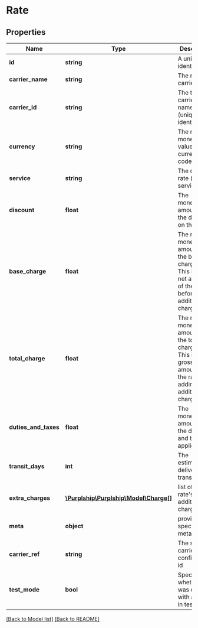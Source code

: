 # Rate

## Properties
Name | Type | Description | Notes
------------ | ------------- | ------------- | -------------
**id** | **string** | A unique identifier | [optional] 
**carrier_name** | **string** | The rate&#x27;s carrier | 
**carrier_id** | **string** | The targeted carrier&#x27;s name (unique identifier) | 
**currency** | **string** | The rate monetary values currency code | 
**service** | **string** | The carrier&#x27;s rate (quote) service | [optional] 
**discount** | **float** | The monetary amount of the discount on the rate | [optional] 
**base_charge** | **float** | The rate&#x27;s monetary amount of the base charge.&lt;br/&gt; This is the net amount of the rate before additional charges | [optional] 
**total_charge** | **float** | The rate&#x27;s monetary amount of the total charge.&lt;br/&gt; This is the gross amount of the rate after adding the additional charges | [optional] 
**duties_and_taxes** | **float** | The monetary amount of the duties and taxes if applied | [optional] 
**transit_days** | **int** | The estimated delivery transit days | [optional] 
**extra_charges** | [**\Purplship\Purplship\Model\Charge[]**](Charge.md) | list of the rate&#x27;s additional charges | [optional] 
**meta** | **object** | provider specific metadata | [optional] 
**carrier_ref** | **string** | The system carrier configuration id | [optional] 
**test_mode** | **bool** | Specified whether it was created with a carrier in test mode | 

[[Back to Model list]](../../README.md#documentation-for-models) [[Back to README]](../../README.md)

